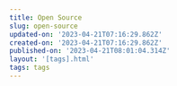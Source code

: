 ```yaml
---
title: Open Source
slug: open-source
updated-on: '2023-04-21T07:16:29.862Z'
created-on: '2023-04-21T07:16:29.862Z'
published-on: '2023-04-21T08:01:04.314Z'
layout: '[tags].html'
tags: tags
---
```



